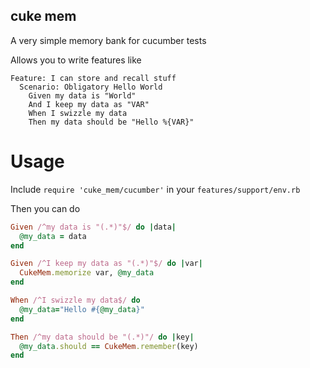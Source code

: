 cuke mem
--------

A very simple memory bank for cucumber tests

Allows you to write features like

```cucumber
Feature: I can store and recall stuff
  Scenario: Obligatory Hello World
    Given my data is "World"
    And I keep my data as "VAR"
    When I swizzle my data
    Then my data should be "Hello %{VAR}"
```

Usage
=====

Include ```require 'cuke_mem/cucumber'``` in your ```features/support/env.rb```

Then you can do

```ruby
Given /^my data is "(.*)"$/ do |data|
  @my_data = data
end

Given /^I keep my data as "(.*)"$/ do |var|
  CukeMem.memorize var, @my_data
end

When /^I swizzle my data$/ do
  @my_data="Hello #{@my_data}"
end

Then /^my data should be "(.*)"/ do |key|
  @my_data.should == CukeMem.remember(key)
end
```
